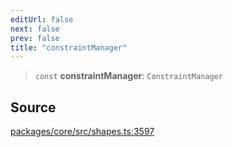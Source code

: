 ```yaml
---
editUrl: false
next: false
prev: false
title: "constraintManager"
---
```


> `const` **constraintManager**: `ConstraintManager`

## Source

[packages/core/src/shapes.ts:3597](https://github.com/dgmjs/dgmjs/blob/main/packages/core/src/shapes.ts#L3597)
